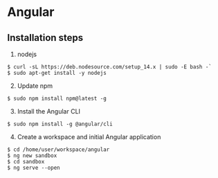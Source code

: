 # Angular

## Installation steps

1. nodejs
```
$ curl -sL https://deb.nodesource.com/setup_14.x | sudo -E bash -`
$ sudo apt-get install -y nodejs
```

2. Update npm

`$ sudo npm install npm@latest -g`

3. Install the Angular CLI

`$ sudo npm install -g @angular/cli`

4. Create a workspace and initial Angular application
```
$ cd /home/user/workspace/angular
$ ng new sandbox
$ cd sandbox
$ ng serve --open
```